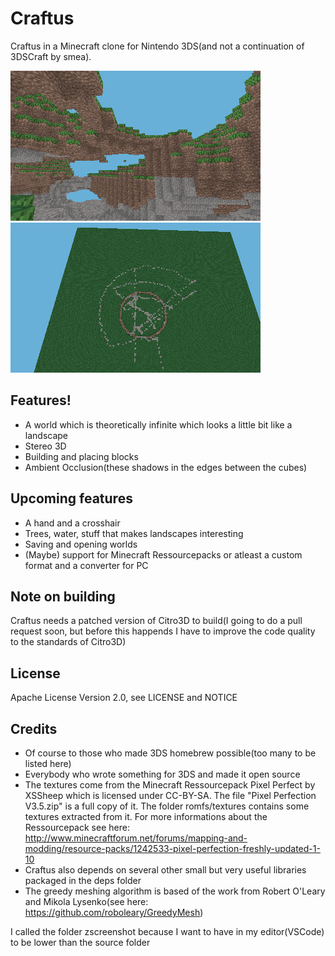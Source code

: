 # Craftus
Craftus in a Minecraft clone for Nintendo 3DS(and not a continuation of 3DSCraft by smea). 

![Some screenshot](https://github.com/RSDuck/Craftus3DS/raw/master/zscreenshots/scr_41_TOP_LEFT.png)
![Another screenshot](https://raw.githubusercontent.com/RSDuck/Craftus3DS/master/zscreenshots/scr_23_TOP_LEFT.png)

## Features!
* A world which is theoretically infinite which looks a little bit like a landscape
* Stereo 3D
* Building and placing blocks
* Ambient Occlusion(these shadows in the edges between the cubes)

## Upcoming features
* A hand and a crosshair
* Trees, water, stuff that makes landscapes interesting
* Saving and opening worlds
* (Maybe) support for Minecraft Ressourcepacks or atleast a custom format and a converter for PC

## Note on building
Craftus needs a patched version of Citro3D to build(I going to do a pull request soon, but before this happends I have to improve the code quality to the standards of Citro3D)

## License
Apache License Version 2.0, see LICENSE and NOTICE

## Credits
* Of course to those who made 3DS homebrew possible(too many to be listed here)
* Everybody who wrote something for 3DS and made it open source
* The textures come from the Minecraft Ressourcepack Pixel Perfect by XSSheep which is licensed under CC-BY-SA. The file "Pixel Perfection V3.5.zip" is a full copy of it. The folder romfs/textures contains some textures extracted from it. For more informations about the Ressourcepack see here: http://www.minecraftforum.net/forums/mapping-and-modding/resource-packs/1242533-pixel-perfection-freshly-updated-1-10
* Craftus also depends on several other small but very useful libraries packaged in the deps folder
* The greedy meshing algorithm is based of the work from Robert O'Leary and Mikola Lysenko(see here: https://github.com/roboleary/GreedyMesh)

I called the folder zscreenshot because I want to have in my editor(VSCode) to be lower than the source folder